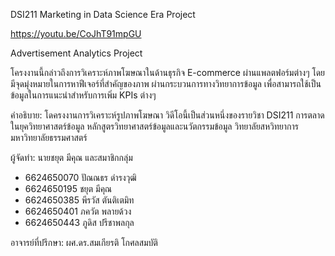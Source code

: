 DSI211 Marketing in Data Science Era Project

https://youtu.be/CoJhT91mpGU

Advertisement Analytics Project

โครงงานนี้กล่าวถึงการวิเคราะห์ภาพโฆษณาในด้านธุรกิจ E-commerce ผ่านแพลตฟอร์มต่างๆ โดยมีจุดมุ่งหมายในการหาฟีเจอร์ที่สำคัญของภาพ ผ่านกระบวนการทางวิทยาการข้อมูล เพื่อสามารถใช้เป็นข้อมูลในการแนะนำสำหรับการเพิ่ม KPIs ต่างๆ

คำอธิบาย: โดครงงานการวิเคราะห์รูปภาพโฆษณา วิดีโอนี้เป็นส่วนหนึ่งของรายวิชา DSI211 การตลาดในยุควิทยาศาสตร์ข้อมูล หลักสูตรวิทยาศาสตร์ข้อมูลและนวัตกรรมข้อมูล วิทยาลัยสหวิทยาการ มหาวิทยาลัยธรรมศาสตร์ 

ผู้จัดทำ: นายชยุต มีคุณ และสมาชิกกลุ่ม 

- 6624650070 ปัณณธร ดำรงวุฒิ
- 6624650195 ชยุต มีคุณ
- 6624650385 พีรวัส ตันติเตมิท
- 6624650401 ภควัต พลายด้วง
- 6624650443 ภูดิส ปรีชาพลกุล
  
อาจารย์ที่ปรึกษา: ผศ.ดร.สมเกียรติ โกศลสมบัติ

